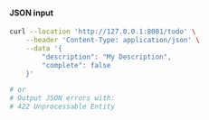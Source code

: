 #### JSON input

```bash
curl --location 'http://127.0.0.1:8001/todo' \
    --header 'Content-Type: application/json' \
    --data '{
        "description": "My Description",
        "complete": false
    }'

# or
# Output JSON errors with:
# 422 Unprocessable Entity
```


<aside class="notes">
</aside>
